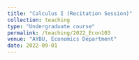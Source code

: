 ```yaml
---
title: "Calculus I (Recitation Session)"
collection: teaching
type: "Undergraduate course"
permalink: /teaching/2022_Econ103
venue: "AYBU, Economics Department"
date: 2022-09-01
---
```

